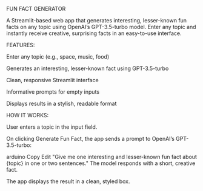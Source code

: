 FUN FACT GENERATOR

A Streamlit-based web app that generates interesting, lesser-known fun facts on any topic using OpenAI’s GPT-3.5-turbo model. Enter any topic and instantly receive creative, surprising facts in an easy-to-use interface.

FEATURES:

Enter any topic (e.g., space, music, food)

Generates an interesting, lesser-known fact using GPT-3.5-turbo

Clean, responsive Streamlit interface

Informative prompts for empty inputs

Displays results in a stylish, readable format

HOW IT WORKS:

User enters a topic in the input field.

On clicking Generate Fun Fact, the app sends a prompt to OpenAI’s GPT-3.5-turbo:

arduino
Copy
Edit
"Give me one interesting and lesser-known fun fact about {topic} in one or two sentences."
The model responds with a short, creative fact.

The app displays the result in a clean, styled box.
